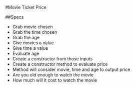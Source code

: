#Movie Ticket Price

##Specs
  * Grab movie chosen
  * Grab the time chosen
  * Grab the age
  * Give movies a value
  * Give time a value
  * Evaluate age
  * Create a constructor from those inputs
  * Create a constructor method to evaluate price
  * Method will consider movie, time and age to output price
  * Are you old enough to watch the movie
  * How much will it cost to watch the movie
